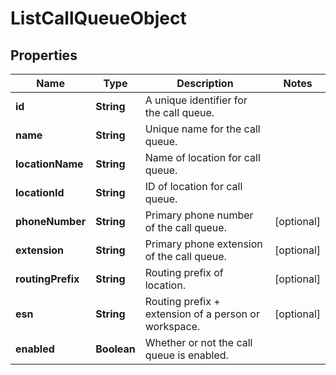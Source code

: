 

# ListCallQueueObject


## Properties

| Name | Type | Description | Notes |
|------------ | ------------- | ------------- | -------------|
|**id** | **String** | A unique identifier for the call queue. |  |
|**name** | **String** | Unique name for the call queue. |  |
|**locationName** | **String** | Name of location for call queue. |  |
|**locationId** | **String** | ID of location for call queue. |  |
|**phoneNumber** | **String** | Primary phone number of the call queue. |  [optional] |
|**extension** | **String** | Primary phone extension of the call queue. |  [optional] |
|**routingPrefix** | **String** | Routing prefix of location. |  [optional] |
|**esn** | **String** | Routing prefix + extension of a person or workspace. |  [optional] |
|**enabled** | **Boolean** | Whether or not the call queue is enabled. |  |



